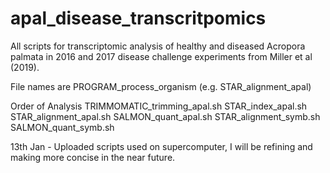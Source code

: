 # apal_disease_transcritpomics
All scripts for transcriptomic analysis of healthy and diseased Acropora palmata in 2016 and 2017 disease challenge experiments from Miller et al (2019). 

File names are PROGRAM_process_organism (e.g. STAR_alignment_apal)

Order of Analysis
TRIMMOMATIC_trimming_apal.sh
STAR_index_apal.sh
STAR_alignment_apal.sh
SALMON_quant_apal.sh
STAR_alignment_symb.sh
SALMON_quant_symb.sh

13th Jan - Uploaded scripts used on supercomputer, I will be refining and making more concise in the near future. 
